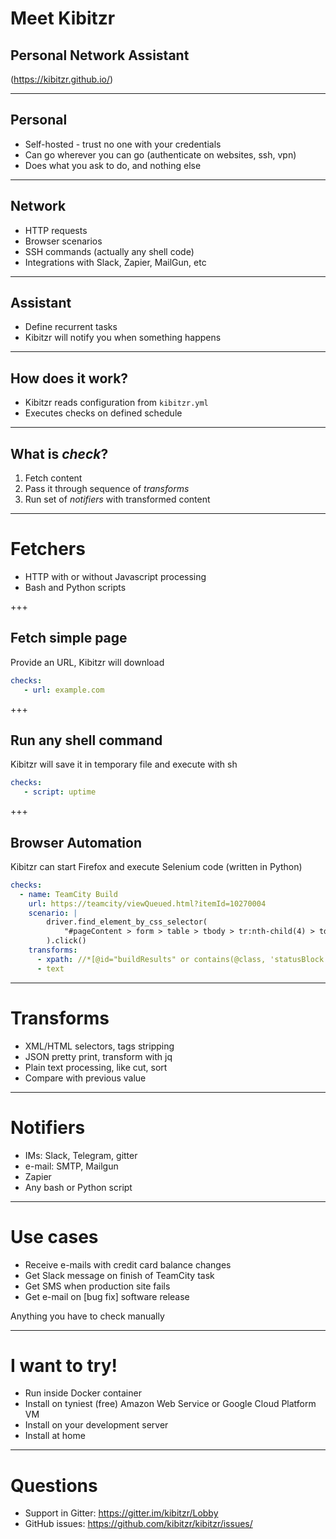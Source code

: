 # Meet Kibitzr
## Personal Network Assistant
(https://kibitzr.github.io/)

---

## Personal
* Self-hosted - trust no one with your credentials
* Can go wherever you can go (authenticate on websites, ssh, vpn)
* Does what you ask to do, and nothing else

---

## Network
* HTTP requests
* Browser scenarios
* SSH commands (actually any shell code)
* Integrations with Slack, Zapier, MailGun, etc

---

## Assistant
* Define recurrent tasks
* Kibitzr will notify you when something happens

---

## How does it work?
* Kibitzr reads configuration from `kibitzr.yml`
* Executes checks on defined schedule

---

## What is *check*?
1. Fetch content
2. Pass it through sequence of *transforms*
3. Run set of *notifiers* with transformed content

---

# Fetchers

* HTTP with or without Javascript processing
* Bash and Python scripts

+++

## Fetch simple page
Provide an URL, Kibitzr will download

```yaml
checks:
   - url: example.com
```

+++

## Run any shell command
Kibitzr will save it in temporary file and execute with sh

```yaml
checks:
   - script: uptime
```

+++

## Browser Automation
Kibitzr can start Firefox and execute Selenium code (written in Python)

```yaml
checks:
  - name: TeamCity Build
    url: https://teamcity/viewQueued.html?itemId=10270004
    scenario: |
        driver.find_element_by_css_selector(
            "#pageContent > form > table > tbody > tr:nth-child(4) > td > span > a:nth-child(1)"
        ).click()
    transforms:
      - xpath: //*[@id="buildResults" or contains(@class, 'statusBlock')]//table/tbody/tr[1]/td[2]
      - text
```

---

# Transforms

* XML/HTML selectors, tags stripping
* JSON pretty print, transform with jq
* Plain text processing, like cut, sort
* Compare with previous value

---

# Notifiers

* IMs: Slack, Telegram, gitter
* e-mail: SMTP, Mailgun
* Zapier  
* Any bash or Python script

---

# Use cases

* Receive e-mails with credit card balance changes
* Get Slack message on finish of TeamCity task
* Get SMS when production site fails
* Get e-mail on [bug fix] software release

Anything you have to check manually

---

# I want to try!

* Run inside Docker container
* Install on tyniest (free) Amazon Web Service or Google Cloud Platform VM
* Install on your development server
* Install at home

---

# Questions

* Support in Gitter: https://gitter.im/kibitzr/Lobby
* GitHub issues: https://github.com/kibitzr/kibitzr/issues/
